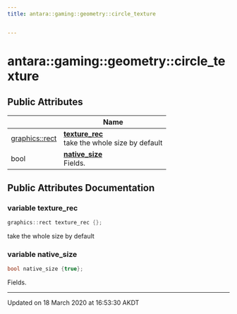 ```yaml
---
title: antara::gaming::geometry::circle_texture


---
```


# antara::gaming::geometry::circle_texture

















## Public Attributes

|                | Name           |
| -------------- | -------------- |
| [graphics::rect](Classes/structantara_1_1gaming_1_1graphics_1_1rect.md) | **[texture_rec](Classes/structantara_1_1gaming_1_1geometry_1_1circle__texture.md#variable-texture_rec)** <br>take the whole size by default  |
| bool | **[native_size](Classes/structantara_1_1gaming_1_1geometry_1_1circle__texture.md#variable-native_size)** <br>Fields.  |












## Public Attributes Documentation

### variable texture_rec

```cpp
graphics::rect texture_rec {};
```

take the whole size by default 



























### variable native_size

```cpp
bool native_size {true};
```

Fields. 































-------------------------------

Updated on 18 March 2020 at 16:53:30 AKDT